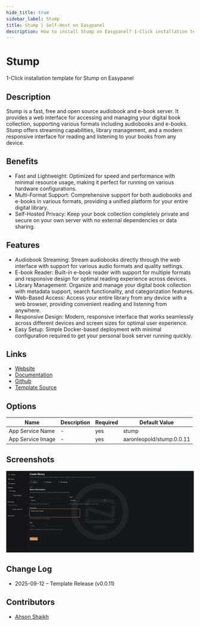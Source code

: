 ```yaml
---
hide_title: true
sidebar_label: Stump
title: Stump | Self-Host on Easypanel
description: How to install Stump on Easypanel? 1-Click installation template for Stump on Easypanel
---
```


<!-- generated -->

# Stump

1-Click installation template for Stump on Easypanel

## Description

Stump is a fast, free and open source audiobook and e-book server. It provides a web interface for accessing and managing your digital book collection, supporting various formats including audiobooks and e-books. Stump offers streaming capabilities, library management, and a modern responsive interface for reading and listening to your books from any device.

## Benefits

- Fast and Lightweight: Optimized for speed and performance with minimal resource usage, making it perfect for running on various hardware configurations.
- Multi-Format Support: Comprehensive support for both audiobooks and e-books in various formats, providing a unified platform for your entire digital library.
- Self-Hosted Privacy: Keep your book collection completely private and secure on your own server with no external dependencies or data sharing.

## Features

- Audiobook Streaming: Stream audiobooks directly through the web interface with support for various audio formats and quality settings.
- E-book Reader: Built-in e-book reader with support for multiple formats and responsive design for optimal reading experience across devices.
- Library Management: Organize and manage your digital book collection with metadata support, search functionality, and categorization features.
- Web-Based Access: Access your entire library from any device with a web browser, providing convenient reading and listening from anywhere.
- Responsive Design: Modern, responsive interface that works seamlessly across different devices and screen sizes for optimal user experience.
- Easy Setup: Simple Docker-based deployment with minimal configuration required to get your personal book server running quickly.

## Links

- [Website](https://www.stumpapp.dev)
- [Documentation](https://www.stumpapp.dev/installation/docker)
- [Github](https://github.com/aaronleopold/stump)
- [Template Source](https://github.com/easypanel-io/templates/tree/main/templates/stump)

## Options

Name | Description | Required | Default Value
-|-|-|-
App Service Name | - | yes | stump
App Service Image | - | yes | aaronleopold/stump:0.0.11

## Screenshots

![Stump Screenshot](./assets/screenshot.png)

## Change Log

- 2025-09-12 – Template Release (v0.0.11)

## Contributors

- [Ahson Shaikh](https://github.com/Ahson-Shaikh)
